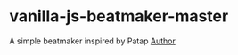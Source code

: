 # vanilla-js-beatmaker-master
A simple beatmaker inspired by Patap
[Author](https://github.com/DevEdwin)

